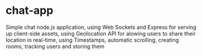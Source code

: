 # chat-app
Simple chat node.js application,
using Web Sockets and Express for serving up client-side assets,
using Geolocation API for alowing users to share their location in real-time,
using Timestamps, automatic scrolling, creating rooms, tracking users and storing them
